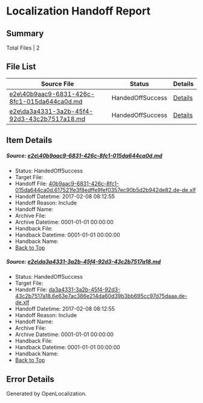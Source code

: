 # <a name='report-top'></a> Localization Handoff Report

## Summary
 Total Files | 2

## File List
 Source File | Status | Details 
 ----------- | ------ | ------- 
 [e2e\40b9aac9-6831-426c-8fc1-015da644ca0d.md](https://github.com/OpenLocalizationTestOrg/ol-test0/blob/fedb78b3ec86ae60923d6f6f23581cd219d70921/e2e/40b9aac9-6831-426c-8fc1-015da644ca0d.md) | HandedOffSuccess | [Details](#ecc326467af0edbf028dca497997992eb73442431)
 [e2e\da3a4331-3a2b-45f4-92d3-43c2b7517a18.md](https://github.com/OpenLocalizationTestOrg/ol-test0/blob/fedb78b3ec86ae60923d6f6f23581cd219d70921/e2e/da3a4331-3a2b-45f4-92d3-43c2b7517a18.md) | HandedOffSuccess | [Details](#ae16b7f55a9695e9bcb34eba497b2c40a223bb292)

## Item Details
##### <a name='ecc326467af0edbf028dca497997992eb73442431'></a> Source: [e2e\40b9aac9-6831-426c-8fc1-015da644ca0d.md](https://github.com/OpenLocalizationTestOrg/ol-test0/blob/fedb78b3ec86ae60923d6f6f23581cd219d70921/e2e/40b9aac9-6831-426c-8fc1-015da644ca0d.md)
* Status: HandedOffSuccess
* Target File: 
* Handoff File: [40b9aac9-6831-426c-8fc1-015da644ca0d.617521fe3f8edffe9fef0357ec90b5d2b942de82.de-de.xlf](https://github.com/OpenLocalizationTestOrg/ol-test0-handoff/blob/79324d3660926a5c652b7fe550348f1c4410e176/ol-handoff/OpenLocalizationTestOrg/ol-test0-dede/shujia/ht/40b9aac9-6831-426c-8fc1-015da644ca0d.617521fe3f8edffe9fef0357ec90b5d2b942de82.de-de.xlf)
* Handoff Datetime: 2017-02-08 08:12:55
* Handoff Reason: Include
* Handoff Name: 
* Archive File: 
* Archive Datetime: 0001-01-01 00:00:00
* Handback File: 
* Handback Datetime: 0001-01-01 00:00:00
* Handback Name: 
* [Back to Top](#report-top)

##### <a name='ae16b7f55a9695e9bcb34eba497b2c40a223bb292'></a> Source: [e2e\da3a4331-3a2b-45f4-92d3-43c2b7517a18.md](https://github.com/OpenLocalizationTestOrg/ol-test0/blob/fedb78b3ec86ae60923d6f6f23581cd219d70921/e2e/da3a4331-3a2b-45f4-92d3-43c2b7517a18.md)
* Status: HandedOffSuccess
* Target File: 
* Handoff File: [da3a4331-3a2b-45f4-92d3-43c2b7517a18.6e63e7ac386e214da60d39b3bb695cc97d75daaa.de-de.xlf](https://github.com/OpenLocalizationTestOrg/ol-test0-handoff/blob/79324d3660926a5c652b7fe550348f1c4410e176/ol-handoff/OpenLocalizationTestOrg/ol-test0-dede/shujia/ht/da3a4331-3a2b-45f4-92d3-43c2b7517a18.6e63e7ac386e214da60d39b3bb695cc97d75daaa.de-de.xlf)
* Handoff Datetime: 2017-02-08 08:12:55
* Handoff Reason: Include
* Handoff Name: 
* Archive File: 
* Archive Datetime: 0001-01-01 00:00:00
* Handback File: 
* Handback Datetime: 0001-01-01 00:00:00
* Handback Name: 
* [Back to Top](#report-top)


## Error Details

Generated by OpenLocalization.
